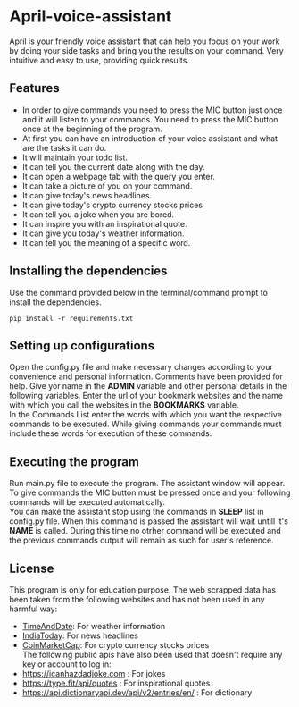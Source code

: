 # April-voice-assistant
April is your friendly voice assistant that can help you focus on your work by doing your side tasks and bring you the results on your command. Very intuitive and easy to use, providing quick results.

## Features
* In order to give commands you need to press the MIC button just once and it will listen to your commands. You need to press the MIC button once at the beginning of the program.
* At first you can have an introduction of your voice assistant and what are the tasks it can do.
* It will maintain your todo list.
* It can tell you the current date along with the day.
* It can open a webpage tab with the query you enter.
* It can take a picture of you on your command.
* It can give today's news headlines.
* It can give today's crypto currency stocks prices
* It can tell you a joke when you are bored.
* It can inspire you with an inspirational quote.
* It can give you today's weather information.
* It can tell you the meaning of a specific word.

## Installing the dependencies
Use the command provided below in the terminal/command prompt to install the dependencies.
```
pip install -r requirements.txt
```

## Setting up configurations
Open the config.py file and make necessary changes according to your convenience and personal information. Comments have been provided for help. Give yor name in the **ADMIN** variable and other personal details in the following variables. Enter the url of your bookmark websites and the name with which you call the websites in the **BOOKMARKS** variable.<br>
In the Commands List enter the words with which you want the respective commands to be executed. While giving commands your commands must include these words for execution of these commands.

## Executing the program
Run main.py file to execute the program. The assistant window will appear. To give commands the MIC button must be pressed once and your following commands will be executed automatically.<br>
You can make the assistant stop using the commands in **SLEEP** list in config.py file. When this command is passed the assistant will wait untill it's **NAME** is called. During this time no otrher command will be executed and the previous commands output will remain as such for user's reference.

## License
This program is only for education purpose. The web scrapped data has been taken from the following websites and has not been used in any harmful way:
* [TimeAndDate](https://www.timeanddate.com/): For weather information
* [IndiaToday](https://www.indiatoday.in/): For news headlines
* [CoinMarketCap](https://coinmarketcap.com/): For crypto currency stocks prices<br>
The following public apis have also been used that doesn't require any key or account to log in:
* https://icanhazdadjoke.com : For jokes
* https://type.fit/api/quotes : For inspirational quotes
* https://api.dictionaryapi.dev/api/v2/entries/en/ : For dictionary






